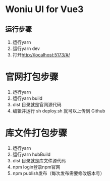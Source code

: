 # Woniu UI for Vue3

## 运行步骤

1. 运行yarn
2. 运行yarn dev
3. 打开[http://localhost:5173/#/](http://localhost:5173/#/)

# 官网打包步骤

1. 运行yarn
2. 运行yarn build
3. dist 目录就是官网源代码
4. 编辑并运行 sh deploy.sh 就可以上传到 Github

# 库文件打包步骤

1. 运行yarn
2. 运行yarn hubBuild
3. dist 目录就是库文件源代码
4. npm login登录npm官网
5. npm publish发布（每次发布需要修改版本号）

